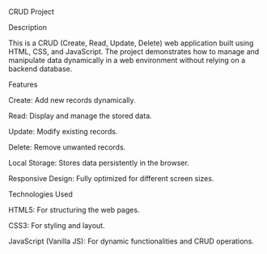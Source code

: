 CRUD Project

Description

This is a CRUD (Create, Read, Update, Delete) web application built using HTML, CSS, and JavaScript. The project demonstrates how to manage and manipulate data dynamically in a web environment without relying on a backend database.

Features

Create: Add new records dynamically.

Read: Display and manage the stored data.

Update: Modify existing records.

Delete: Remove unwanted records.

Local Storage: Stores data persistently in the browser.

Responsive Design: Fully optimized for different screen sizes.

Technologies Used

HTML5: For structuring the web pages.

CSS3: For styling and layout.

JavaScript (Vanilla JS): For dynamic functionalities and CRUD operations.
